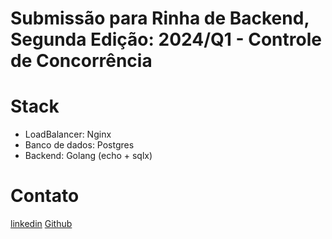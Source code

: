 # Submissão para Rinha de Backend, Segunda Edição: 2024/Q1 - Controle de Concorrência

# Stack
- LoadBalancer: Nginx
- Banco de dados: Postgres
- Backend: Golang (echo + sqlx)
  
# Contato

[linkedin](https://www.linkedin.com/in/lucas-wojahn/)
[Github](https://github.com/LucasWojahn)
